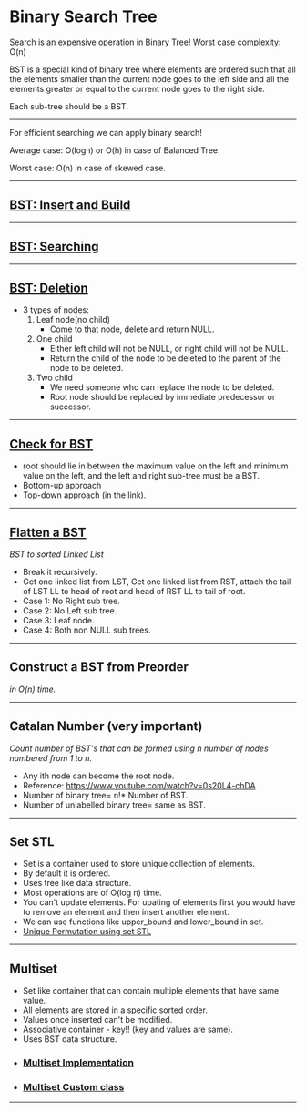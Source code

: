 # Binary Search Tree
Search is an expensive operation in Binary Tree! Worst case complexity: O(n)


BST is a special kind of binary tree where elements are ordered such that all the elements smaller than the current node goes to the left side and all the elements greater or equal to the current node goes to the right side.

Each sub-tree should be a BST.

<hr/>

For efficient searching we can apply binary search! 

Average case: O(logn) or O(h) in case of Balanced Tree.

Worst case: O(n) in case of skewed case.
<hr/>

## <a href="https://github.com/sanya2508/Binary-Search-Tree/blob/master/BSTinsertAndBuild.cpp">BST: Insert and Build</a>

<hr/>

## <a href="https://github.com/sanya2508/Binary-Search-Tree/blob/master/BSTsearch.cpp">BST: Searching</a>

<hr/>

## <a href="https://github.com/sanya2508/Binary-Search-Tree/blob/master/BSTdeletion.cpp">BST: Deletion</a>
 * 3 types of nodes:
   1. Leaf node(no child)
      * Come to that node, delete and return NULL.
   2. One child
      * Either left child will not be NULL, or right child will not be NULL.
      * Return the child of the node to be deleted to the parent of the node to be deleted.
   3. Two child
      * We need someone who can replace the node to be deleted.
      * Root node should be replaced by immediate predecessor or successor.
     
<hr/> 

## <a href="https://github.com/sanya2508/Binary-Search-Tree/blob/master/checkForBST.cpp">Check for BST</a>
 * root should lie in between the maximum value on the left and minimum value on the left, and the left and right sub-tree must be a BST.
 * Bottom-up approach
 * Top-down approach (in the link).

<hr/>

## <a href="https://github.com/sanya2508/Binary-Search-Tree/blob/master/BSTtoSortedLinkedList.cpp">Flatten a BST</a>
*BST to sorted Linked List*
 * Break it recursively.
 * Get one linked list from LST, Get one linked list from RST, attach the tail of LST LL to head of root and head of RST LL to tail of root.
 * Case 1: No Right sub tree.
 * Case 2: No Left sub tree.
 * Case 3: Leaf node.
 * Case 4: Both non NULL sub trees.

<hr/>

## Construct a BST from Preorder
*in O(n) time.*

<hr/>

## Catalan Number (very important)
*Count number of BST's that can be formed using n number of nodes numbered from 1 to n.*
* Any ith node can become the root node.
* Reference: https://www.youtube.com/watch?v=0s20L4-chDA
* Number of binary tree= n!* Number of BST.
* Number of unlabelled binary tree= same as BST.

<hr/>

## Set STL
 * Set is a container used to store unique collection of elements.
 * By default it is ordered.
 * Uses tree like data structure.
 * Most operations are of O(log n) time.
 * You can't update elements. For upating of elements first you would have to remove an element and then insert another element.
 * We can use functions like upper_bound and lower_bound in set.
 * <a href="https://github.com/sanya2508/Binary-Search-Tree/blob/master/Unique%20permutation%20using%20set%20stl.cpp">Unique Permutation using set STL</a>

<hr/>

## Multiset

  * Set like container that can contain multiple elements that have same value.
  * All elements are stored in a specific sorted order.
  * Values once inserted can't be modified.
  * Associative container - key!! (key and values are same).
  * Uses BST data structure.
  * ### <a href="https://github.com/sanya2508/Binary-Search-Tree/blob/master/Multi%20set%20stl.cpp">Multiset Implementation </a>
  * ### <a href="https://github.com/sanya2508/Binary-Search-Tree/blob/master/Multiset%20for%20custom%20class.cpp"> Multiset Custom class</a>

 <hr/>


